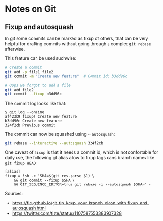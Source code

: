 Notes on Git
============

## Fixup and autosquash

In git some commits can be marked as fixup of others, that can be very helpful
for drafting commits without going through a complex `git rebase` afterwise.

This feature can be used suchwise:
```bash
# Create a commit
git add -p file1 file2
git commit -m "Create new feature"  # Commit id: b3dd96c

# Oops we forgot to add a file
git add file2
git commit --fixup b3dd96c
```

The commit log looks like that:
```
$ git log --online
af423b9 fixup! Create new feature
b3dd96c Create new feature
324f2cb Previous commit
```

The commit can now be squashed using `--autosquash`:
```bash
git rebase --interactive --autosquash 324f2cb
```

One caveat of `fixup` is that it needs a commit id, which is not confortable
for daily use, the following git alias allow to fixup tags dans branch names
like `git fixup HEAD`:

```
[alias]
fixup = !sh -c 'SHA=$(git rev-parse $1) \
	&& git commit --fixup $SHA \
	&& GIT_SEQUENCE_EDITOR=true git rebase -i --autosquash $SHA~' -
```

Sources:
* https://fle.github.io/git-tip-keep-your-branch-clean-with-fixup-and-autosquash.html
* https://twitter.com/tiste/status/1107587553383907328

